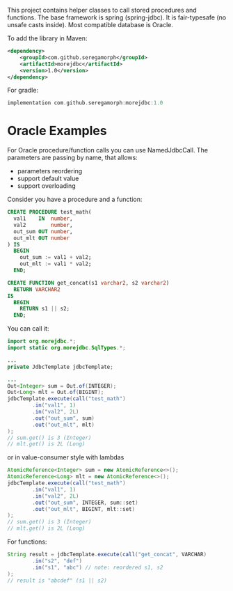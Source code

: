 This project contains helper classes to call stored procedures and functions. The base framework is spring (spring-jdbc).
It is fair-typesafe (no unsafe casts inside). Most compatible database is Oracle.

To add the library in Maven:
```xml
<dependency>
    <groupId>com.github.seregamorph</groupId>
    <artifactId>morejdbc</artifactId>
    <version>1.0</version>
</dependency>
```
For gradle:
```groovy
implementation com.github.seregamorph:morejdbc:1.0
```

# Oracle Examples

For Oracle procedure/function calls you can use NamedJdbcCall. The parameters are passing by name, that allows:
* parameters reordering
* support default value
* support overloading

Consider you have a procedure and a function:

```sql
CREATE PROCEDURE test_math(
  val1    IN  number,
  val2        number,
  out_sum OUT number,
  out_mlt OUT number
) IS
  BEGIN
    out_sum := val1 + val2;
    out_mlt := val1 * val2;
  END;

CREATE FUNCTION get_concat(s1 varchar2, s2 varchar2)
  RETURN VARCHAR2
IS
  BEGIN
    RETURN s1 || s2;
  END;
```

You can call it:

```java
import org.morejdbc.*;
import static org.morejdbc.SqlTypes.*;

...
private JdbcTemplate jdbcTemplate;

...
Out<Integer> sum = Out.of(INTEGER);
Out<Long> mlt = Out.of(BIGINT);
jdbcTemplate.execute(call("test_math")
        .in("val1", 1)
        .in("val2", 2L)
        .out("out_sum", sum)
        .out("out_mlt", mlt)
);
// sum.get() is 3 (Integer)
// mlt.get() is 2L (Long)

```

or in value-consumer style with lambdas

```java
AtomicReference<Integer> sum = new AtomicReference<>();
AtomicReference<Long> mlt = new AtomicReference<>();
jdbcTemplate.execute(call("test_math")
        .in("val1", 1)
        .in("val2", 2L)
        .out("out_sum", INTEGER, sum::set)
        .out("out_mlt", BIGINT, mlt::set)
);
// sum.get() is 3 (Integer)
// mlt.get() is 2L (Long)
```

For functions:

```java
String result = jdbcTemplate.execute(call("get_concat", VARCHAR)
        .in("s2", "def")
        .in("s1", "abc") // note: reordered s1, s2
);
// result is "abcdef" (s1 || s2)
```

